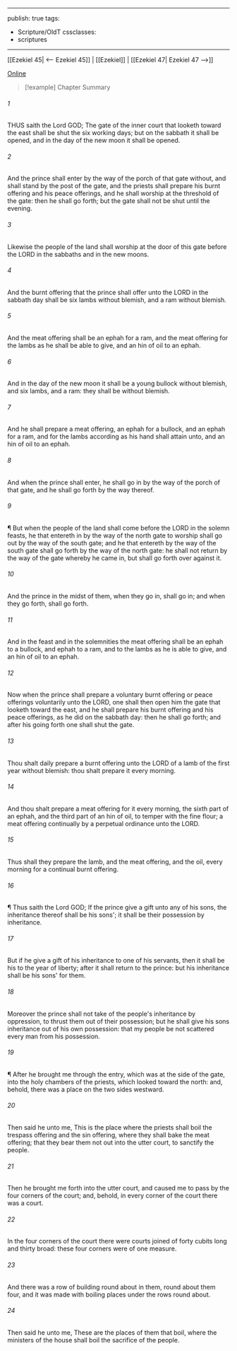 

---
publish: true
tags:
  - Scripture/OldT
cssclasses:
  - scriptures
---
[[Ezekiel 45| <-- Ezekiel 45]] | [[Ezekiel]] | [[Ezekiel 47| Ezekiel 47 -->]]

[Online](https://churchofjesuschrist.org/study/scriptures/ot/ezek/46?lang=eng)

>[!example] Chapter Summary
>
###### 1
THUS saith the Lord GOD; The gate of the inner court that looketh toward the east shall be shut the six working days; but on the sabbath it shall be opened, and in the day of the new moon it shall be opened.
###### 2
And the prince shall enter by the way of the porch of that gate without, and shall stand by the post of the gate, and the priests shall prepare his burnt offering and his peace offerings, and he shall worship at the threshold of the gate: then he shall go forth; but the gate shall not be shut until the evening.
###### 3
Likewise the people of the land shall worship at the door of this gate before the LORD in the sabbaths and in the new moons.
###### 4
And the burnt offering that the prince shall offer unto the LORD in the sabbath day shall be six lambs without blemish, and a ram without blemish.
###### 5
And the meat offering shall be an ephah for a ram, and the meat offering for the lambs as he shall be able to give, and an hin of oil to an ephah.
###### 6
And in the day of the new moon it shall be a young bullock without blemish, and six lambs, and a ram: they shall be without blemish.
###### 7
And he shall prepare a meat offering, an ephah for a bullock, and an ephah for a ram, and for the lambs according as his hand shall attain unto, and an hin of oil to an ephah.
###### 8
And when the prince shall enter, he shall go in by the way of the porch of that gate, and he shall go forth by the way thereof.
###### 9
¶ But when the people of the land shall come before the LORD in the solemn feasts, he that entereth in by the way of the north gate to worship shall go out by the way of the south gate; and he that entereth by the way of the south gate shall go forth by the way of the north gate: he shall not return by the way of the gate whereby he came in, but shall go forth over against it.
###### 10
And the prince in the midst of them, when they go in, shall go in; and when they go forth, shall go forth.
###### 11
And in the feast and in the solemnities the meat offering shall be an ephah to a bullock, and ephah to a ram, and to the lambs as he is able to give, and an hin of oil to an ephah.
###### 12
Now when the prince shall prepare a voluntary burnt offering or peace offerings voluntarily unto the LORD, one shall then open him the gate that looketh toward the east, and he shall prepare his burnt offering and his peace offerings, as he did on the sabbath day: then he shall go forth; and after his going forth one shall shut the gate.
###### 13
Thou shalt daily prepare a burnt offering unto the LORD of a lamb of the first year without blemish: thou shalt prepare it every morning.
###### 14
And thou shalt prepare a meat offering for it every morning, the sixth part of an ephah, and the third part of an hin of oil, to temper with the fine flour; a meat offering continually by a perpetual ordinance unto the LORD.
###### 15
Thus shall they prepare the lamb, and the meat offering, and the oil, every morning for a continual burnt offering.
###### 16
¶ Thus saith the Lord GOD; If the prince give a gift unto any of his sons, the inheritance thereof shall be his sons'; it shall be their possession by inheritance.
###### 17
But if he give a gift of his inheritance to one of his servants, then it shall be his to the year of liberty; after it shall return to the prince: but his inheritance shall be his sons' for them.
###### 18
Moreover the prince shall not take of the people's inheritance by oppression, to thrust them out of their possession; but he shall give his sons inheritance out of his own possession: that my people be not scattered every man from his possession.
###### 19
¶ After he brought me through the entry, which was at the side of the gate, into the holy chambers of the priests, which looked toward the north: and, behold, there was a place on the two sides westward.
###### 20
Then said he unto me, This is the place where the priests shall boil the trespass offering and the sin offering, where they shall bake the meat offering; that they bear them not out into the utter court, to sanctify the people.
###### 21
Then he brought me forth into the utter court, and caused me to pass by the four corners of the court; and, behold, in every corner of the court there was a court.
###### 22
In the four corners of the court there were courts joined of forty cubits long and thirty broad: these four corners were of one measure.
###### 23
And there was a row of building round about in them, round about them four, and it was made with boiling places under the rows round about.
###### 24
Then said he unto me, These are the places of them that boil, where the ministers of the house shall boil the sacrifice of the people.



